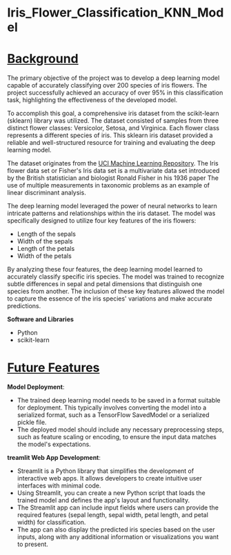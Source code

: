 # Iris_Flower_Classification_KNN_Model
# <ins>**Background**</ins>
The primary objective of the project was to develop a deep learning model capable of accurately classifying over 200 species of iris flowers. The project successfully achieved an accuracy of over 95% in this classification task, highlighting the effectiveness of the developed model.

To accomplish this goal, a comprehensive iris dataset from the scikit-learn (sklearn) library was utilized. The dataset consisted of samples from three distinct flower classes: Versicolor, Setosa, and Virginica. Each flower class represents a different species of iris. This sklearn iris dataset provided a reliable and well-structured resource for training and evaluating the deep learning model.

The dataset originates from the [UCI Machine Learning Repository](https://archive.ics.uci.edu/ml/datasets/Iris). The Iris flower data set or Fisher's Iris data set is a multivariate data set introduced by the British statistician and biologist Ronald Fisher in his 1936 paper The use of multiple measurements in taxonomic problems as an example of linear discriminant analysis.

The deep learning model leveraged the power of neural networks to learn intricate patterns and relationships within the iris dataset. The model was specifically designed to utilize four key features of the iris flowers: 
 - Length of the sepals
  - Width of the sepals
  - Length of the petals
  - Width of the petals

By analyzing these four features, the deep learning model learned to accurately classify specific iris species. The model was trained to recognize subtle differences in sepal and petal dimensions that distinguish one species from another. The inclusion of these key features allowed the model to capture the essence of the iris species' variations and make accurate predictions.

**Software and Libraries**
- Python
- scikit-learn


# <ins>**Future Features**</ins>
**Model Deployment**:
 - The trained deep learning model needs to be saved in a format suitable for deployment. This typically involves converting the model into a serialized format, such as a TensorFlow SavedModel or a serialized pickle file.
  - The deployed model should include any necessary preprocessing steps, such as feature scaling or encoding, to ensure the input data matches the model's expectations.
 
**treamlit Web App Development**:
 - Streamlit is a Python library that simplifies the development of interactive web apps. It allows developers to create intuitive user interfaces with minimal code.
  - Using Streamlit, you can create a new Python script that loads the trained model and defines the app's layout and functionality.
  - The Streamlit app can include input fields where users can provide the required features (sepal length, sepal width, petal length, and petal width) for classification.
  - The app can also display the predicted iris species based on the user inputs, along with any additional information or visualizations you want to present.
 
 
